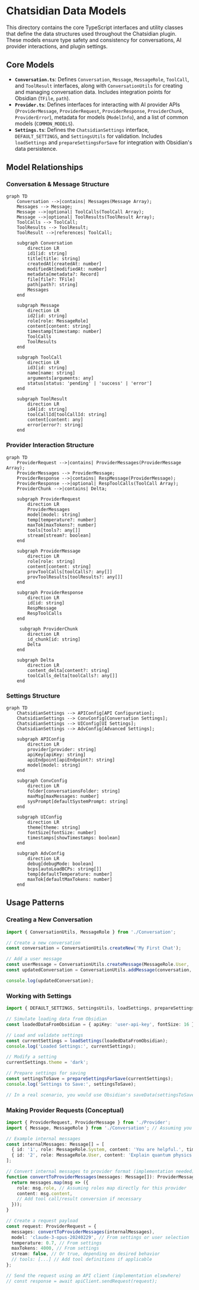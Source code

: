# Chatsidian Data Models

This directory contains the core TypeScript interfaces and utility classes that define the data structures used throughout the Chatsidian plugin. These models ensure type safety and consistency for conversations, AI provider interactions, and plugin settings.

## Core Models

-   **`Conversation.ts`**: Defines `Conversation`, `Message`, `MessageRole`, `ToolCall`, and `ToolResult` interfaces, along with `ConversationUtils` for creating and managing conversation data. Includes integration points for Obsidian (`TFile`, `path`).
-   **`Provider.ts`**: Defines interfaces for interacting with AI provider APIs (`ProviderMessage`, `ProviderRequest`, `ProviderResponse`, `ProviderChunk`, `ProviderError`), metadata for models (`ModelInfo`), and a list of common models (`COMMON_MODELS`).
-   **`Settings.ts`**: Defines the `ChatsidianSettings` interface, `DEFAULT_SETTINGS`, and `SettingsUtils` for validation. Includes `loadSettings` and `prepareSettingsForSave` for integration with Obsidian's data persistence.

## Model Relationships

### Conversation & Message Structure

```mermaid
graph TD
    Conversation -->|contains| Messages(Message Array);
    Messages --> Message;
    Message -->|optional| ToolCalls(ToolCall Array);
    Message -->|optional| ToolResults(ToolResult Array);
    ToolCalls --> ToolCall;
    ToolResults --> ToolResult;
    ToolResult -->|references| ToolCall;

    subgraph Conversation
        direction LR
        id1[id: string]
        title[title: string]
        createdAt[createdAt: number]
        modifiedAt[modifiedAt: number]
        metadata[metadata?: Record]
        file[file?: TFile]
        path[path?: string]
        Messages
    end

    subgraph Message
        direction LR
        id2[id: string]
        role[role: MessageRole]
        content[content: string]
        timestamp[timestamp: number]
        ToolCalls
        ToolResults
    end

    subgraph ToolCall
        direction LR
        id3[id: string]
        name[name: string]
        arguments[arguments: any]
        status[status: 'pending' | 'success' | 'error']
    end

    subgraph ToolResult
        direction LR
        id4[id: string]
        toolCallId[toolCallId: string]
        content[content: any]
        error[error?: string]
    end
```

### Provider Interaction Structure

```mermaid
graph TD
    ProviderRequest -->|contains| ProviderMessages(ProviderMessage Array);
    ProviderMessages --> ProviderMessage;
    ProviderResponse -->|contains| RespMessage(ProviderMessage);
    ProviderResponse -->|optional| RespToolCalls(ToolCall Array);
    ProviderChunk -->|contains| Delta;

    subgraph ProviderRequest
        direction LR
        ProviderMessages
        model[model: string]
        temp[temperature?: number]
        maxTok[maxTokens?: number]
        tools[tools?: any[]]
        stream[stream?: boolean]
    end

    subgraph ProviderMessage
        direction LR
        role[role: string]
        content[content: string]
        provToolCalls[toolCalls?: any[]]
        provToolResults[toolResults?: any[]]
    end

    subgraph ProviderResponse
        direction LR
        id[id: string]
        RespMessage
        RespToolCalls
    end

     subgraph ProviderChunk
        direction LR
        id_chunk[id: string]
        Delta
    end

    subgraph Delta
        direction LR
        content_delta[content?: string]
        toolCalls_delta[toolCalls?: any[]]
    end
```

### Settings Structure

```mermaid
graph TD
    ChatsidianSettings --> APIConfig[API Configuration];
    ChatsidianSettings --> ConvConfig[Conversation Settings];
    ChatsidianSettings --> UIConfig[UI Settings];
    ChatsidianSettings --> AdvConfig[Advanced Settings];

    subgraph APIConfig
        direction LR
        provider[provider: string]
        apiKey[apiKey: string]
        apiEndpoint[apiEndpoint?: string]
        model[model: string]
    end

    subgraph ConvConfig
        direction LR
        folder[conversationsFolder: string]
        maxMsg[maxMessages: number]
        sysPrompt[defaultSystemPrompt: string]
    end

    subgraph UIConfig
        direction LR
        theme[theme: string]
        fontSize[fontSize: number]
        timestamps[showTimestamps: boolean]
    end

    subgraph AdvConfig
        direction LR
        debug[debugMode: boolean]
        bcps[autoLoadBCPs: string[]]
        temp[defaultTemperature: number]
        maxTok[defaultMaxTokens: number]
    end
```

## Usage Patterns

### Creating a New Conversation

```typescript
import { ConversationUtils, MessageRole } from './Conversation';

// Create a new conversation
const conversation = ConversationUtils.createNew('My First Chat');

// Add a user message
const userMessage = ConversationUtils.createMessage(MessageRole.User, 'Hello, Chatsidian!');
const updatedConversation = ConversationUtils.addMessage(conversation, userMessage);

console.log(updatedConversation);
```

### Working with Settings

```typescript
import { DEFAULT_SETTINGS, SettingsUtils, loadSettings, prepareSettingsForSave } from './Settings';

// Simulate loading data from Obsidian
const loadedDataFromObsidian = { apiKey: 'user-api-key', fontSize: 16 };

// Load and validate settings
const currentSettings = loadSettings(loadedDataFromObsidian);
console.log('Loaded Settings:', currentSettings);

// Modify a setting
currentSettings.theme = 'dark';

// Prepare settings for saving
const settingsToSave = prepareSettingsForSave(currentSettings);
console.log('Settings to Save:', settingsToSave);

// In a real scenario, you would use Obsidian's saveData(settingsToSave)
```

### Making Provider Requests (Conceptual)

```typescript
import { ProviderRequest, ProviderMessage } from './Provider';
import { Message, MessageRole } from './Conversation'; // Assuming you have internal messages

// Example internal messages
const internalMessages: Message[] = [
  { id: '1', role: MessageRole.System, content: 'You are helpful.', timestamp: Date.now() },
  { id: '2', role: MessageRole.User, content: 'Explain quantum physics.', timestamp: Date.now() },
];

// Convert internal messages to provider format (implementation needed)
function convertToProviderMessages(messages: Message[]): ProviderMessage[] {
  return messages.map(msg => ({
    role: msg.role, // Assuming roles map directly for this provider
    content: msg.content,
    // Add tool call/result conversion if necessary
  }));
}

// Create a request payload
const request: ProviderRequest = {
  messages: convertToProviderMessages(internalMessages),
  model: 'claude-3-opus-20240229', // From settings or user selection
  temperature: 0.7, // From settings
  maxTokens: 4000, // From settings
  stream: false, // Or true, depending on desired behavior
  // tools: [...] // Add tool definitions if applicable
};

// Send the request using an API client (implementation elsewhere)
// const response = await apiClient.sendRequest(request);
